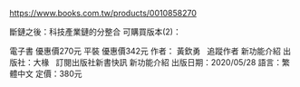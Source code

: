 
https://www.books.com.tw/products/0010858270

斷鏈之後：科技產業鏈的分整合
可購買版本(2)：

電子書
優惠價270元
平裝
優惠價342元
作者： 黃欽勇  
追蹤作者
 新功能介紹
出版社：大椽  
訂閱出版社新書快訊
 新功能介紹
出版日期：2020/05/28
語言：繁體中文
定價：380元